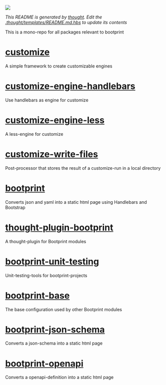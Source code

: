 [![](https://img.shields.io/github/workflow/status/bootprint/bootprint-monorepo/unit-tests)](https://github.com/bootprint/bootprint-monorepo/actions)

*This README is generated by [thought](https://npmjs.com/package/thought). Edit the [.thought/templates/README.md.hbs](.thought/templates/README.md.hbs)
to update its contents*

This is a mono-repo for all packages relevant to bootprint

# [customize](packages/customize)

A simple framework to create customizable engines

# [customize-engine-handlebars](packages/customize-engine-handlebars)

Use handlebars as engine for customize

# [customize-engine-less](packages/customize-engine-less)

A less-engine for customize

# [customize-write-files](packages/customize-write-files)

Post-processor that stores the result of a customize-run in a local directory

# [bootprint](packages/bootprint)

Converts json and yaml into a static html page using Handlebars and Bootstrap

# [thought-plugin-bootprint](packages/thought-plugin-bootprint)

A thought-plugin for Bootprint modules

# [bootprint-unit-testing](packages/bootprint-unit-testing)

Unit-testing-tools for bootprint-projects

# [bootprint-base](packages/bootprint-base)

The base configuration used by other Bootprint modules

# [bootprint-json-schema](packages/bootprint-json-schema)

Converts a json-schema into a static html page

# [bootprint-openapi](packages/bootprint-openapi)

Converts a openapi-definition into a static html page

